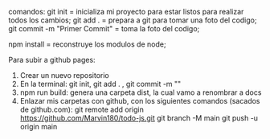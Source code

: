 comandos:
git init = inicializa mi proyecto para estar listos para realizar todos los cambios;
git add . = prepara a git para tomar una foto del codigo;
git commit -m "Primer Commit" = toma la foto del codigo;



npm install = reconstruye los modulos de node;

Para subir a github pages:
1. Crear un nuevo repositorio
2. En la terminal: git init, git add . , git commit -m ""
3. npm run build: genera una carpeta dist, la cual vamo a renombrar a docs
4. Enlazar mis carpetas con github, con los siguientes comandos (sacados de github.com):
git remote add origin https://github.com/Marvin180/todo-js.git
git branch -M main
git push -u origin main